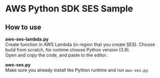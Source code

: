 # AWS Python SDK SES Sample
## How to use

**aws-ses-lambda.py**  
Create function in AWS Lambda (in region that you create SES). Choose build from scratch, for runtime choose Python version (3.9).  
Open and copy the code, and paste to the editor. 

**aws-ses.py**  
Make sure you already install the Python runtime and run `aws-ses.py`.

